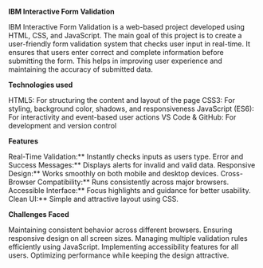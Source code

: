 **IBM Interactive Form Validation**

IBM Interactive Form Validation is a web-based project developed using HTML, CSS, and JavaScript.
The main goal of this project is to create a user-friendly form validation system that checks user input in real-time.
It ensures that users enter correct and complete information before submitting the form.
This helps in improving user experience and maintaining the accuracy of submitted data.

**Technologies used**

HTML5: For structuring the content and layout of the page
CSS3: For styling, background color, shadows, and responsiveness
JavaScript (ES6): For interactivity and event-based user actions
VS Code & GitHub: For development and version control

**Features**

Real-Time Validation:** Instantly checks inputs as users type.
Error and Success Messages:** Displays alerts for invalid and valid data.
Responsive Design:** Works smoothly on both mobile and desktop devices.
Cross-Browser Compatibility:** Runs consistently across major browsers.
Accessible Interface:** Focus highlights and guidance for better usability.
Clean UI:** Simple and attractive layout using CSS.

**Challenges Faced**

Maintaining consistent behavior across different browsers.
Ensuring responsive design on all screen sizes.
Managing multiple validation rules efficiently using JavaScript.
Implementing accessibility features for all users.
Optimizing performance while keeping the design attractive.
